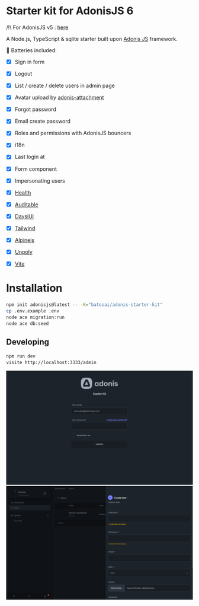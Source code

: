 # Starter kit for AdonisJS 6

/!\ For AdonisJS v5 : [here](https://github.com/batosai/adonis-starter)

A Node.js, TypeScript & sqlite starter built upon [Adonis JS](https://adonisjs.com) framework.

🔋 Batteries included:

- [x] Sign in form
- [x] Logout
- [x] List / create / delete users in admin page
- [x] Avatar upload by [adonis-attachment](https://github.com/batosai/adonis-attachment)
- [x] Forgot password
- [x] Email create password
- [x] Roles and permissions with AdonisJS bouncers
- [x] i18n
- [x] Last login at
- [x] Form component
- [x] Impersonating users
- [x] [Health](https://docs.adonisjs.com/guides/digging-deeper/health-checks)
- [x] [Auditable](https://adonis-auditing.stouder.io)
- [x] [DaysiUI](https://daisyui.com/)
- [x] [Tailwind](https://tailwindcss.com/)
- [x] [Alpinejs](https://alpinejs.dev/)
- [x] [Unpoly](https://unpoly.com/)
- [x] [Vite](https://vitejs.dev/)


# Installation

```bash
npm init adonisjs@latest -- -K="batosai/adonis-starter-kit"
cp .env.example .env
node ace migration:run
node ace db:seed
```

## Developing

```bash
npm run dev
visite http://localhost:3333/admin
```

<img src="screenshots/screen1.png">
<img src="screenshots/screen2.png">
